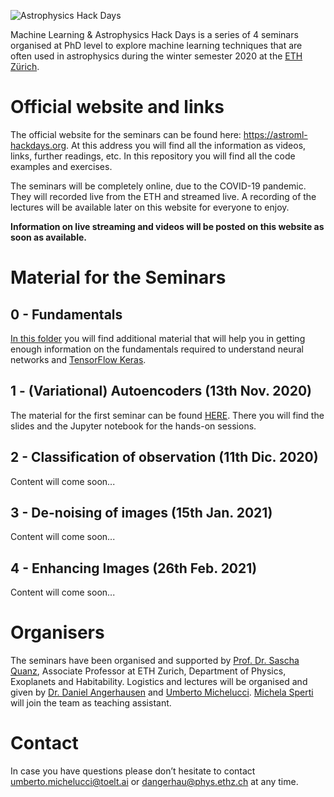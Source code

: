 ![Astrophysics Hack Days](https://github.com/toelt-llc/astroml-hackdays/blob/master/_images/logo2.png)

Machine Learning & Astrophysics Hack Days is a series of 4 seminars organised at PhD level to explore machine learning techniques that are often used in astrophysics during the winter semester 2020 at the [ETH Zürich](https://ethz.ch/de.html).

# Official website and links

The official website for the seminars can be found here: https://astroml-hackdays.org. At this address you will find all the information as videos, links, further readings, etc. In this repository you will find all the code examples and exercises.

The seminars will be completely online, due to the COVID-19 pandemic. They will recorded live from the ETH and streamed live. A recording of the lectures will be available later on this website for everyone to enjoy.

**Information on live streaming and videos will be posted on this website as soon as available.**

# Material for the Seminars

## 0 - Fundamentals

[In this folder](https://github.com/toelt-llc/astroml-hackdays/tree/master/Fundamentals) you will find additional material that will help you in getting enough
information on the fundamentals required to understand neural networks and [TensorFlow Keras](https://www.tensorflow.org).

## 1 - (Variational) Autoencoders (13th Nov. 2020)

The material for the first seminar can be found [HERE](https://github.com/toelt-llc/astroml-hackdays/tree/master/1%20-%20Autoencoders). There you will find the slides and the Jupyter notebook for the hands-on sessions.

## 2 - Classification of observation (11th Dic. 2020)

Content will come soon...

## 3 - De-noising of images (15th Jan. 2021)

Content will come soon...

## 4 - Enhancing Images (26th Feb. 2021)

Content will come soon...

# Organisers

The seminars have been organised and supported by [Prof. Dr. Sascha Quanz](https://astroml-hackdays.org/organisators), Associate Professor at ETH Zurich, Department of Physics, Exoplanets and Habitability.
Logistics and lectures will be organised and given by [Dr. Daniel Angerhausen](https://astroml-hackdays.org/organisators) and [Umberto Michelucci](https://astroml-hackdays.org/organisators). [Michela Sperti](https://astroml-hackdays.org/organisators) will join the team as teaching assistant.

# Contact

In case you have questions please don’t hesitate to contact umberto.michelucci@toelt.ai  or dangerhau@phys.ethz.ch at any time.

